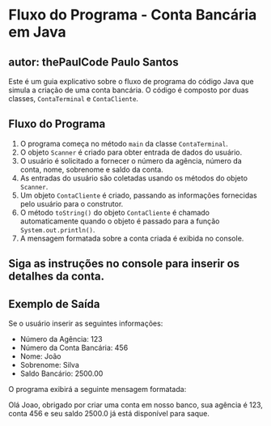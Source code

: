 
# Fluxo do Programa - Conta Bancária em Java

## autor: thePaulCode Paulo Santos

Este é um guia explicativo sobre o fluxo de programa do código Java que simula a criação de uma conta bancária. O código é composto por duas classes, `ContaTerminal` e `ContaCliente`.

## Fluxo do Programa

1. O programa começa no método `main` da classe `ContaTerminal`.
2. O objeto `Scanner` é criado para obter entrada de dados do usuário.
3. O usuário é solicitado a fornecer o número da agência, número da conta, nome, sobrenome e saldo da conta.
4. As entradas do usuário são coletadas usando os métodos do objeto `Scanner`.
5. Um objeto `ContaCliente` é criado, passando as informações fornecidas pelo usuário para o construtor.
6. O método `toString()` do objeto `ContaCliente` é chamado automaticamente quando o objeto é passado para a função `System.out.println()`.
7. A mensagem formatada sobre a conta criada é exibida no console.

## Siga as instruções no console para inserir os detalhes da conta.

## Exemplo de Saída

Se o usuário inserir as seguintes informações:
- Número da Agência: 123
- Número da Conta Bancária: 456
- Nome: João
- Sobrenome: Silva
- Saldo Bancário: 2500.00

O programa exibirá a seguinte mensagem formatada:

Olá Joao, obrigado por criar uma conta em nosso banco, sua agência é 123, conta 456 e seu saldo 2500.0 já está disponível para saque.